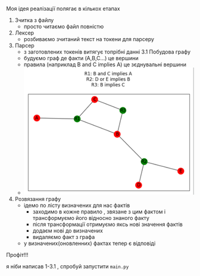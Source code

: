 Моя ідея реалізації полягає в кількох етапах

1. Зчитка з файлу
    - просто читаємо файл повністю
2. Лексер
    - розбиваємо зчитаний текст на токени для парсеру
3. Парсер
    - з заготовлених токенів витягує топрібні данні
3.1 Побудова графу
    - будуємо граф де факти (A,B,C...) це вершини
    - правила (наприклад B and C implies A) це зєднувальні вершини
    - ![alt text](https://github.com/illyamaltsev/Expert_System/blob/master/example.png)
4. Розвязання графу
    - ідемо по лісту визначених для нас фактів
        - заходимо в кожне правило , звязане з цим фактом і трансформуємо його відносно знаного факту
        - після трансформації отримуємо яксь нові значення фактів
        - додаєм нові до визначених
        - видаляємо факт з графа
    - у визначених(оновленних) фактах тепер є відповіді
     
Профіт!!!


я ніби написав 1-3.1 , спробуй запустити `main.py`
